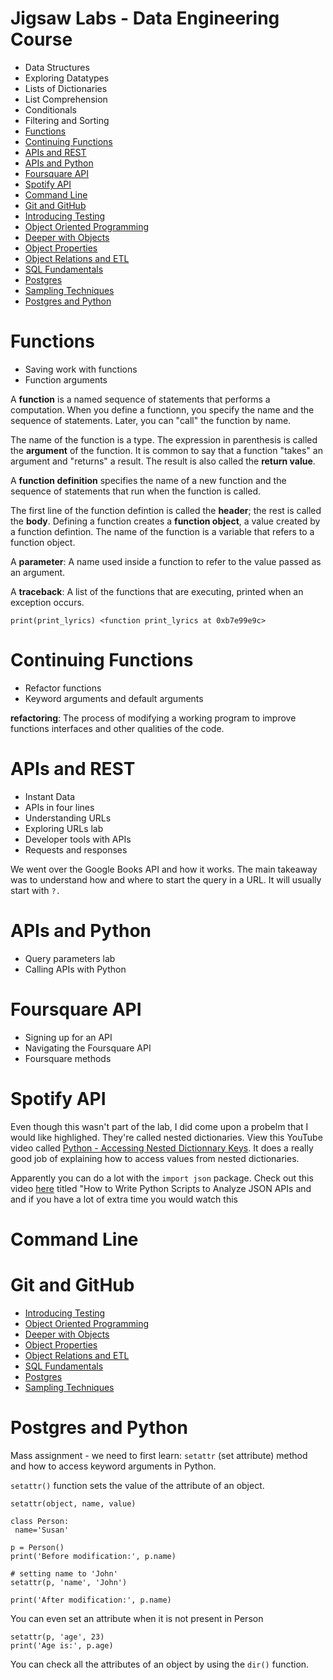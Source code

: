 # Jigsaw Labs - Data Engineering Course

* Data Structures
* Exploring Datatypes
* Lists of Dictionaries
* List Comprehension
* Conditionals
* Filtering and Sorting
* [Functions](#functions)
* [Continuing Functions](#continuing-functions)
* [APIs and REST](#apis-and-rest)
* [APIs and Python](#apis-and-python)
* [Foursquare API](#foursquare-api)
* [Spotify API](#spotify-api)
* [Command Line](#command-line)
* [Git and GitHub](#git-and-github)
* [Introducing Testing](#introducing-testing)
* [Object Oriented Programming](#object-oriented-programming)
* [Deeper with Objects](#deeper-with-objects)
* [Object Properties](#object-properties)
* [Object Relations and ETL](#object-relations-and-etl)
* [SQL Fundamentals](#sql-fundamentals)
* [Postgres](#postrges)
* [Sampling Techniques](#sampling-techniques)
* [Postgres and Python](#postgres-and-python)



# Functions 

- Saving work with functions
- Function arguments

A **function** is a named sequence of statements that performs a computation. When you define a functionn, you specify the name and the sequence of statements. Later, you can "call" the function by name.

The name of the function is a type. The expression in parenthesis is called the **argument** of the function. It is common to say that a function "takes" an argument and "returns" a result. The result is also called the **return value**. 

A **function definition** specifies the name of a new function and the sequence of statements that run when the function is called. 

The first line of the function defintion is called the **header**; the rest is called the **body**. Defining a function creates a **function object**, a value created by a function defintion. The name of the function is a variable that refers to a function object. 

A **parameter**: A name used inside a function to refer to the value passed as an argument. 

A **traceback**: A list of the functions that are executing, printed when an exception occurs. 

``print(print_lyrics)
<function print_lyrics at 0xb7e99e9c>
``

# Continuing Functions

- Refactor functions
- Keyword arguments and default arguments

**refactoring**: The process of modifying a working program to improve functions interfaces and other qualities of the code. 


# APIs and REST

 - Instant Data
 - APIs in four lines
 - Understanding URLs
 - Exploring URLs lab
 - Developer tools with APIs
 - Requests and responses
 
We went over the Google Books API and how it works. The main takeaway was to understand how and where to start the query in a URL. It will usually start with `?.`


# APIs and Python

- Query parameters lab
- Calling APIs with Python

# Foursquare API

- Signing up for an API
- Navigating the Foursquare API
- Foursquare methods

# Spotify API

Even though this wasn't part of the lab, I did come upon a probelm that I would like highlighed. They're called nested dictionaries. View this YouTube video called [Python - Accessing Nested Dictionnary Keys](https://www.youtube.com/watch?v=oQfNYqz8pLs). It does a really good job of explaining how to access values from nested dictionaries. 

Apparently you can do a lot with the `import json` package. Check out this video [here](https://www.youtube.com/watch?v=1lxrb_ezP-g) titled "How to Write Python Scripts to Analyze JSON APIs and and if you have a lot of extra time you would watch this

# Command Line

# Git and GitHub


* [Introducing Testing](#introducing-testing)
* [Object Oriented Programming](#object-oriented-programming)
* [Deeper with Objects](#deeper-with-objects)
* [Object Properties](#object-properties)
* [Object Relations and ETL](#object-relations-and-etl)
* [SQL Fundamentals](#sql-fundamentals)
* [Postgres](#postrges)
* [Sampling Techniques](#sampling-techniques)

# Postgres and Python

Mass assignment - we need to first learn: `setattr` (set attribute) method and how to access keyword arguments in Python. 

`setattr()` function sets the value of the attribute of an object. 

`setattr(object, name, value)`

    class Person:
     name='Susan'

    p = Person()
    print('Before modification:', p.name)

    # setting name to 'John'
    setattr(p, 'name', 'John')

    print('After modification:', p.name)
    
You can even set an attribute when it is not present in Person

    setattr(p, 'age', 23)
    print('Age is:', p.age)

You can check all the attributes of an object by using the `dir()` function. 


